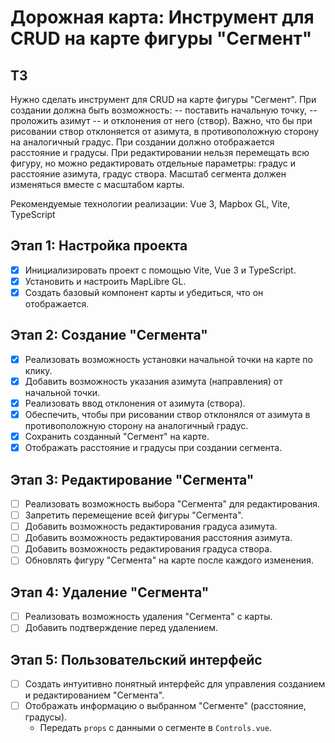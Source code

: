 # Дорожная карта: Инструмент для CRUD на карте фигуры "Сегмент"

## ТЗ
Нужно сделать инструмент для CRUD на карте фигуры "Сегмент". При создании должна быть возможность:
-- поставить начальную точку,
-- проложить азимут
-- и отклонения от него (створ). Важно, что бы при рисовании створ отклоняется от азимута, в противоположную сторону на аналогичный градус.
При создании должно отображается расстояние и градусы.
При редактировании нельзя перемещать всю фигуру, но можно редактировать отдельные параметры: градус и расстояние азимута, градус створа.
Масштаб сегмента должен изменяться вместе с масштабом карты.

Рекомендуемые технологии реализации: Vue 3, Mapbox GL, Vite, TypeScript

## Этап 1: Настройка проекта

- [x] Инициализировать проект с помощью Vite, Vue 3 и TypeScript.
- [x] Установить и настроить MapLibre GL.
- [x] Создать базовый компонент карты и убедиться, что он отображается.

## Этап 2: Создание "Сегмента"

- [x] Реализовать возможность установки начальной точки на карте по клику.
- [x] Добавить возможность указания азимута (направления) от начальной точки.
- [x] Реализовать ввод отклонения от азимута (створа).
- [x] Обеспечить, чтобы при рисовании створ отклонялся от азимута в противоположную сторону на аналогичный градус.
- [x] Сохранить созданный "Сегмент" на карте.
- [x] Отображать расстояние и градусы при создании сегмента.

## Этап 3: Редактирование "Сегмента"

- [ ] Реализовать возможность выбора "Сегмента" для редактирования.
- [ ] Запретить перемещение всей фигуры "Сегмента".
- [ ] Добавить возможность редактирования градуса азимута.
- [ ] Добавить возможность редактирования расстояния азимута.
- [ ] Добавить возможность редактирования градуса створа.
- [ ] Обновлять фигуру "Сегмента" на карте после каждого изменения.

## Этап 4: Удаление "Сегмента"

- [ ] Реализовать возможность удаления "Сегмента" с карты.
- [ ] Добавить подтверждение перед удалением.

## Этап 5: Пользовательский интерфейс

- [ ] Создать интуитивно понятный интерфейс для управления созданием и редактированием "Сегмента".
- [ ] Отображать информацию о выбранном "Сегменте" (расстояние, градусы).
  - Передать `props` с данными о сегменте в `Controls.vue`.
